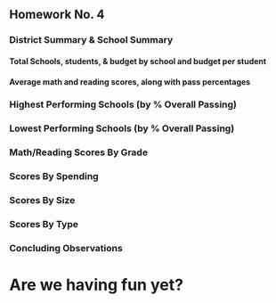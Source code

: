 ## Homework No. 4

### District Summary & School Summary
####      Total Schools, students, & budget by school and budget per student
####      Average math and reading scores, along with pass percentages

### Highest Performing Schools (by % Overall Passing)


### Lowest Performing Schools (by % Overall Passing)

### Math/Reading Scores By Grade

### Scores By Spending

### Scores By Size

### Scores By Type

### Concluding Observations

# Are we having fun yet?
